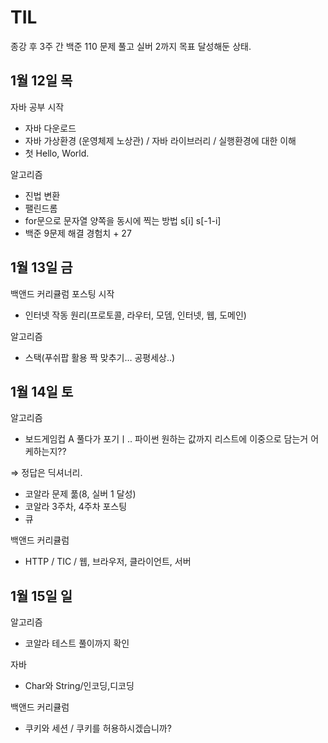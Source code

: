 # TIL

종강 후 3주 간 백준 110 문제 풀고 실버 2까지 목표 달성해둔 상태.

## 1월 12일 목

자바 공부 시작

- 자바 다운로드
- 자바 가상환경 (운영체제 노상관) / 자바 라이브러리 / 실행환경에 대한 이해
- 첫 Hello, World.

알고리즘

- 진법 변환
- 팰린드롬
- for문으로 문자열 양쪽을 동시에 찍는 방법 s[i] s[-1-i]
- 백준 9문제 해결 경험치 + 27

## 1월 13일 금

백앤드 커리큘럼 포스팅 시작

- 인터넷 작동 원리(프로토콜, 라우터, 모뎀, 인터넷, 웹, 도메인)

알고리즘

- 스택(푸쉬팝 활용 짝 맞추기… 공평세상..)

## 1월 14일 토

알고리즘

- 보드게임컵 A 풀다가 포기ㅣ.. 파이썬 원하는 값까지 리스트에 이중으로 담는거 어케하는지??

⇒  정답은 딕셔너리.

- 코알라 문제 풂(8, 실버 1 달성)
- 코알라 3주차, 4주차 포스팅
- 큐

백앤드 커리큘럼

- HTTP / TIC / 웹, 브라우저, 클라이언트, 서버

## 1월 15일 일

알고리즘

- 코알라 테스트 풀이까지 확인

자바

- Char와 String/인코딩,디코딩

백앤드 커리큘럼

- 쿠키와 세션 / 쿠키를 허용하시겠습니까?
